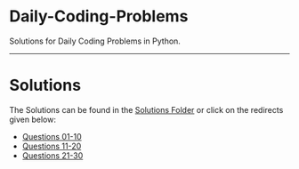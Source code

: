 # Daily-Coding-Problems

Solutions for Daily Coding Problems in Python.

--------------------------------------------------------------
# Solutions

The Solutions can be found in the [Solutions Folder](https://github.com/Siddhesh-Agarwal/Daily-Coding-Problems/tree/main/Solutions) or click on the redirects given below:

- [Questions 01-10](https://github.com/Siddhesh-Agarwal/Daily-Coding-Problems/tree/main/Solutions/Q001-010)
- [Questions 11-20](https://github.com/Siddhesh-Agarwal/Daily-Coding-Problems/tree/main/Solutions/Q011-020)
- [Questions 21-30](https://github.com/Siddhesh-Agarwal/Daily-Coding-Problems/tree/main/Solutions/Q021-030)
